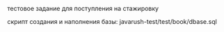 тестовое задание для поступления на стажировку

скрипт создания и наполнения базы: javarush-test/test/book/dbase.sql
